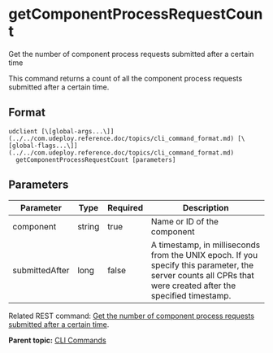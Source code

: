 # getComponentProcessRequestCount

Get the number of component process requests submitted after a certain time

This command returns a count of all the component process requests submitted after a certain time.

## Format

```
udclient [\[global-args...\]](../../com.udeploy.reference.doc/topics/cli_command_format.md) [\[global-flags...\]](../../com.udeploy.reference.doc/topics/cli_command_format.md)
  getComponentProcessRequestCount [parameters]
```

## Parameters

|Parameter|Type|Required|Description|
|---------|----|--------|-----------|
|component|string|true|Name or ID of the component|
|submittedAfter|long|false|A timestamp, in milliseconds from the UNIX epoch. If you specify this parameter, the server counts all CPRs that were created after the specified timestamp.|

Related REST command: [Get the number of component process requests submitted after a certain time](rest_cli_componentprocessrequest_count_get.md).

**Parent topic:** [CLI Commands](../../com.udeploy.reference.doc/topics/cli_commands.md)

